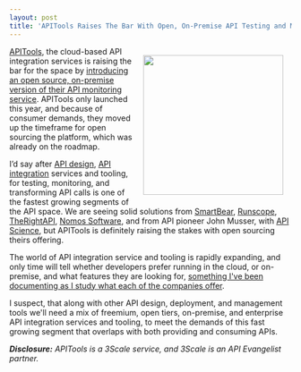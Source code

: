 ```yaml
---
layout: post
title: 'APITools Raises The Bar With Open, On-Premise API Testing and Monitoring Tools'
---
```

<p><a href="https://www.apitools.com/"><img style="padding: 15px;" src="https://s3.amazonaws.com/kinlane-productions/api-evangelist/api-tools/api-tools-logo.jpeg" alt="" width="250" align="right" /></a></p>
<p><a href="https://www.apitools.com/">APITools</a>, the cloud-based API integration services is raising the bar for the space by <a href="https://docs.apitools.com/2014/06/11/announcing-apitools-on-premise-with-open-source-release.html">introducing an open source, on-premise version of their API monitoring service</a>. APITools only launched this year, and because of consumer demands, they moved up the timeframe for open sourcing the platform, which was already on the roadmap.</p>
<p>I&rsquo;d say after <a href="http://design.apievangelist.com">API design</a>, <a href="http://integration.apievangelist.com">API integration</a> services and tooling, for testing, monitoring, and transforming API calls is one of the fastest growing segments of the API space. We are seeing solid solutions from <a href="http://smartbear.com/">SmartBear</a>, <a href="https://www.runscope.com/">Runscope</a>, <a href="http://www.therightapi.com/">TheRightAPI</a>, <a href="http://nomos-software.com/">Nomos Software,</a> and from API pioneer John Musser, with <a href="https://www.apiscience.com/">API Science</a>, but APITools is definitely raising the stakes with open sourcing theirs offering.</p>
<p>The world of API integration service and tooling is rapidly expanding, and only time will tell whether developers prefer running in the cloud, or on-premise, and what features they are looking for, <a href="http://integration.apievangelist.com/building-blocks.html">something I've been documenting as I study what each of the companies offer</a>.</p>
<p>I suspect, that along with other API design, deployment, and management tools we'll need a mix of freemium, open tiers, on-premise, and enterprise API integration services and tooling, to meet the demands of this fast growing segment that overlaps with both providing and consuming APIs.</p>
<p><em><strong>Disclosure:</strong> APITools is a 3Scale service, and 3Scale is an API Evangelist partner.</em></p>